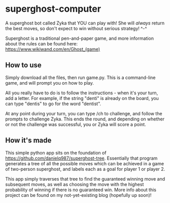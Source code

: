 # superghost-computer
A superghost bot called Zyka that YOU can play with! She will *always* return the best moves, so don't expect to win without serious strategy!
^-^

Superghost is a traditional pen-and-paper game, and more information about the rules can be found here: https://www.wikiwand.com/en/Ghost_(game)

## How to use
Simply download all the files, then run game.py. This is a command-line game, and will prompt you on how to play. 

All you really have to do is to follow the instructions - when it's your turn, add a letter. For example, if the string "denti" is already on the board, you can type "dentis" to go for the word "dentist".

At any point during your turn, you can type /ch to challenge, and follow the prompts to challenge Zyka. This ends the round, and depending on whether or not the challenge was successful, you or Zyka will score a point.

## How it's made
This simple python app sits on the foundation of https://github.com/danielq987/superghost-tree. Essentially that program generates a tree of all the possible moves which can be achieved in a game of two-person superghost, and labels each as a goal for player 1 or player 2. 

This app simply traverses that tree to find the guaranteed winning move and subsequent moves, as well as choosing the move with the highest probability of winning if there is no guaranteed win. More info about this project can be found on my not-yet-existing blog (hopefully up soon)!

